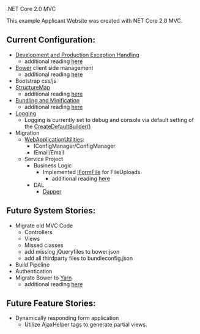  .NET Core 2.0 MVC 

This example Applicant Website was created with NET Core 2.0 MVC.  

## Current Configuration:
* [Development and Production Exception Handling](https://docs.microsoft.com/en-us/aspnet/core/fundamentals/error-handling)
  * additional reading [here](https://scottsauber.com/2017/04/03/adding-global-error-handling-and-logging-in-asp-net-core/)
* [Bower](http://weaintplastic.github.io/web-development-field-guide/Development/Frontend_Development/Setting_up_your_project/Setup_Dependency_Managers/Bower/Initialize_Bower_on_a_new_Project.html) client side management
  * additional reading [here](https://docs.microsoft.com/en-us/aspnet/core/client-side/bower)
* Bootstrap css/js
* [StructureMap](http://structuremap.github.io/)
  * additional reading [here](https://tech.io/playgrounds/5099/using-structuremap-with-asp-net-core)
* [Bundling and Minification](https://docs.microsoft.com/en-us/aspnet/core/client-side/bundling-and-minification?tabs=visual-studio%2Caspnetcore2x)
  * additional reading [here](http://rion.io/2016/07/18/bundling-and-minifying-in-asp-net-core-applications/)
* [Logging](https://docs.microsoft.com/en-us/aspnet/core/fundamentals/logging/?tabs=aspnetcore2x)
  * Logging is currently set to debug and console via default setting of the [CreateDefaultBuilder()](https://docs.microsoft.com/en-us/dotnet/api/microsoft.aspnetcore.webhost.createdefaultbuilder?view=aspnetcore-2.0)
* Migration
  * [WebApplicationUtilities](Src/WebApplicationUtilities/ApplicationUtilities.md):
    * IConfigManager/ConfigManager
    * IEmail/Email
  * Service Project
    * Business Logic
      * Implemented [IFormFile](https://docs.microsoft.com/en-us/aspnet/core/mvc/models/file-uploads) for FileUploads
        * additional reading [here](https://dotnetcoretutorials.com/2017/03/12/uploading-files-asp-net-core/)
    * DAL
      * [Dapper](http://dapper-tutorial.net/dapper)

## Future System Stories:
* Migrate old MVC Code 
  * Controllers 
  * Views
  * Missed classes
  * add missing jQueryfiles to bower.json
  * add all thirdparty files to bundleconfig.json
* Build Pipeline
* Authentication
* Migrate Bower to [Yarn](https://bower.io/blog/2017/how-to-migrate-away-from-bower/)
  * additional reading [here](https://blogs.taiga.nl/martijn/2017/08/02/building-the-minimal-asp-net-core-app-with-webpack-and-npm/#step0)


## Future Feature Stories:
* Dynamically responding form application 
  * Utilize AjaxHelper tags to generate partial views.  